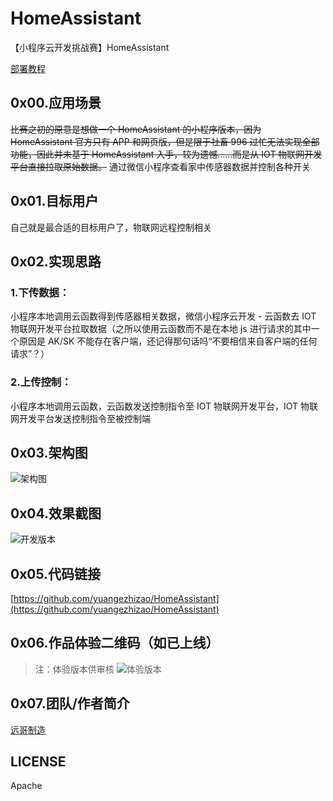 # HomeAssistant
【小程序云开发挑战赛】HomeAssistant

[部署教程](https://github.com/yuangezhizao/HomeAssistant/blob/master/deployment.md)

## 0x00.应用场景
~~比赛之初的原意是想做一个 HomeAssistant 的小程序版本，因为 HomeAssistant 官方只有 APP 和网页版，但是限于社畜 996 过忙无法实现全部功能，因此并未基于 HomeAssistant 入手，较为遗憾……而是从 IOT 物联网开发平台直接拉取原始数据。~~
通过微信小程序查看家中传感器数据并控制各种开关

## 0x01.目标用户
自己就是最合适的目标用户了，物联网远程控制相关

## 0x02.实现思路
### 1.下传数据：
小程序本地调用云函数得到传感器相关数据，微信小程序云开发 - 云函数去 IOT 物联网开发平台拉取数据（之所以使用云函数而不是在本地 js 进行请求的其中一个原因是 AK/SK 不能存在客户端，还记得那句话吗“不要相信来自客户端的任何请求”？）
### 2.上传控制：
小程序本地调用云函数，云函数发送控制指令至 IOT 物联网开发平台，IOT 物联网开发平台发送控制指令至被控制端

## 0x03.架构图
![架构图](https://i1.yuangezhizao.cn/Win-10/20200920215122.jpg!webp)

## 0x04.效果截图
![开发版本](https://i1.yuangezhizao.cn/Redmi-K20Pro/Screenshot_2020-09-20-21-09-27-232_com.tencent.mm.jpg!webp)

## 0x05.代码链接
[https://github.com/yuangezhizao/HomeAssistant](https://github.com/yuangezhizao/HomeAssistant)

## 0x06.作品体验二维码（如已上线）
> 注：体验版本供审核
![体验版本](https://i1.yuangezhizao.cn/Win-10/mp-dev.jpg!webp)

## 0x07.团队/作者简介
[远哥制造](https://www.yuangezhizao.cn)

## LICENSE
Apache

